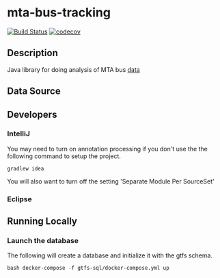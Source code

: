 # mta-bus-tracking

[![Build Status](https://travis-ci.org/ssullivan/mta-bus-tracking.svg?branch=master)](https://travis-ci.org/ssullivan/mta-bus-tracking)
[![codecov](https://codecov.io/github/ssullivan/mta-bus-tracking/coverage.svg?branch=master)](https://codecov.io/github/ssullivan/mta-bus-tracking?branch=master)

## Description
Java library for doing analysis of MTA bus [data](http://transitfeeds.com/p/mta-maryland)

## Data Source


## Developers

### IntelliJ

You may need to turn on annotation processing if you don't use the the following command
to setup the project.

```code
gradlew idea
```

You will also want to turn off the setting 'Separate Module Per SourceSet'

### Eclipse

## Running Locally

### Launch the database

The following will create a database and initialize it with the gtfs schema.


``bash
docker-compose -f gtfs-sql/docker-compose.yml up
``
